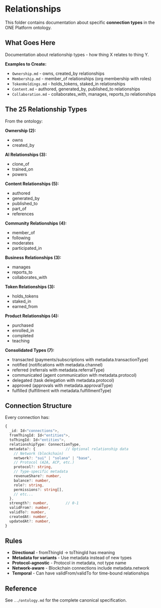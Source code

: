 # Relationships

This folder contains documentation about specific **connection types** in the ONE Platform ontology.

## What Goes Here

Documentation about relationship types - how thing X relates to thing Y.

**Examples to Create:**
- `Ownership.md` - owns, created_by relationships
- `Membership.md` - member_of relationships (org membership with roles)
- `TokenHoldings.md` - holds_tokens, staked_in relationships
- `Content.md` - authored, generated_by, published_to relationships
- `Collaboration.md` - collaborates_with, manages, reports_to relationships

## The 25 Relationship Types

From the ontology:

**Ownership (2):**
- owns
- created_by

**AI Relationships (3):**
- clone_of
- trained_on
- powers

**Content Relationships (5):**
- authored
- generated_by
- published_to
- part_of
- references

**Community Relationships (4):**
- member_of
- following
- moderates
- participated_in

**Business Relationships (3):**
- manages
- reports_to
- collaborates_with

**Token Relationships (3):**
- holds_tokens
- staked_in
- earned_from

**Product Relationships (4):**
- purchased
- enrolled_in
- completed
- teaching

**Consolidated Types (7):**
- transacted (payments/subscriptions with metadata.transactionType)
- notified (notifications with metadata.channel)
- referred (referrals with metadata.referralType)
- communicated (agent communication with metadata.protocol)
- delegated (task delegation with metadata.protocol)
- approved (approvals with metadata.approvalType)
- fulfilled (fulfillment with metadata.fulfillmentType)

## Connection Structure

Every connection has:

```typescript
{
  _id: Id<"connections">,
  fromThingId: Id<"entities">,
  toThingId: Id<"entities">,
  relationshipType: ConnectionType,
  metadata?: {              // Optional relationship data
    // Network (blockchain)
    network?: "sui" | "solana" | "base",
    // Protocol (A2A, ACP, etc.)
    protocol?: string,
    // Type-specific metadata
    revenueShare?: number,
    balance?: number,
    role?: string,
    permissions?: string[],
    // etc...
  },
  strength?: number,        // 0-1
  validFrom?: number,
  validTo?: number,
  createdAt: number,
  updatedAt?: number,
}
```

## Rules

- **Directional** - fromThingId → toThingId has meaning
- **Metadata for variants** - Use metadata instead of new types
- **Protocol-agnostic** - Protocol in metadata, not type name
- **Network-aware** - Blockchain connections include metadata.network
- **Temporal** - Can have validFrom/validTo for time-bound relationships

## Reference

See `../ontology.md` for the complete canonical specification.
